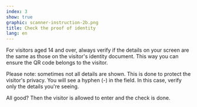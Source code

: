 ```yaml
---
index: 3
show: true
graphic: scanner-instruction-2b.png
title: Check the proof of identity
lang: en
---
```

For visitors aged 14 and over, always verify if the details on your screen are the same as those on the visitor's identity document. This way you can ensure the QR code belongs to the visitor. 

Please note: sometimes not all details are shown. This is done to protect the visitor's privacy. You will see a hyphen (-) in the field. In this case, verify only the details you're seeing.

All good? Then the visitor is allowed to enter and the check is done.
